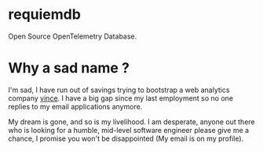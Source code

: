 # requiemdb

Open Source  OpenTelemetry Database.


# Why a sad name ?

I'm sad, I have run out of savings trying to bootstrap a web analytics company
[vince](https://github.com/vinceanalytics/vince). I have a big gap since my last employment so no one replies to my
email applications anymore.

My dream is gone, and so is my livelihood. I am desperate, anyone out there who
is looking for a humble, mid-level software engineer please give me a chance, I promise
you won't be disappointed (My email is on my profile).

